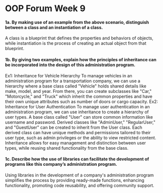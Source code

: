 # OOP Forum Week 9

#### 1a. By making use of an example from the above scenario, distinguish between a class and an instantiation of a class.
A class is a blueprint that defines the properties and behaviors of objects, while instantiation is the process of creating an actual object from that blueprint.


#### 1b. By giving two examples, explain how the principles of inheritance can be incorporated into the design of this administration program.
Ex1: Inheritance for Vehicle Hierarchy
To manage vehicles in an administration program for a transportation company, we can use a hierarchy where a base class called "Vehicle" holds shared details like make, model, and year. From there, you can create subclasses like "Car," "Motorcycle," and "Truck" which inherit the common properties and have their own unique attributes such as number of doors or cargo capacity.
Ex2: Inheritance for User Authentication
To manage user authentication in an administration program, we can use inheritance to create a hierarchy of user types. A base class called "User" can store common information like username and password. Derived classes like "AdminUser," "RegularUser," and "GuestUser" can be created to inherit from the User class. Each derived class can have unique methods and permissions tailored to their user type, such as admin privileges or the ability to view restricted content. Inheritance allows for easy management and distinction between user types, while reusing shared functionality from the base class.


#### 1c. Describe how the use of libraries can facilitate the development of programs like this company’s administration program.
Using libraries in the development of a company's administration program simplifies the process by providing ready-made functions, enhancing functionality, promoting code reusability, and offering community support.
